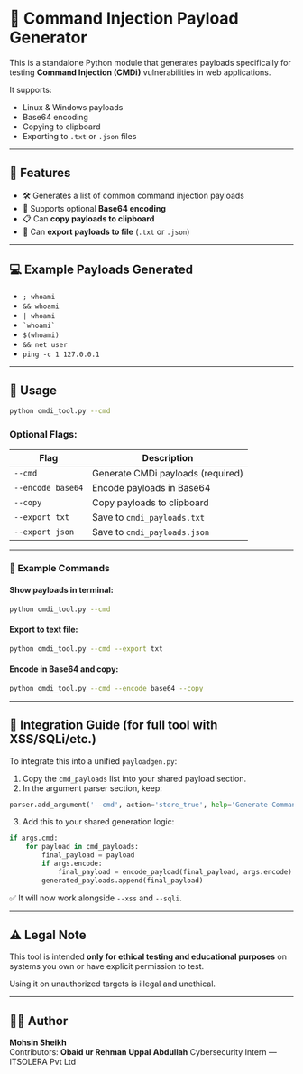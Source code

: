# 🧨 Command Injection Payload Generator

This is a standalone Python module that generates payloads specifically for testing **Command Injection (CMDi)** vulnerabilities in web applications.

It supports:
- Linux & Windows payloads
- Base64 encoding
- Copying to clipboard
- Exporting to `.txt` or `.json` files

---

## 🔧 Features

- 🛠 Generates a list of common command injection payloads
- 🔐 Supports optional **Base64 encoding**
- 📋 Can **copy payloads to clipboard**
- 📁 Can **export payloads to file** (`.txt` or `.json`)

---

## 💻 Example Payloads Generated

- `; whoami`
- `&& whoami`
- `| whoami`
- `` `whoami` ``
- `$(whoami)`
- `&& net user`
- `ping -c 1 127.0.0.1`

---

## 🚀 Usage

```bash
python cmdi_tool.py --cmd
```

### Optional Flags:

| Flag | Description |
|------|-------------|
| `--cmd`         | Generate CMDi payloads (required) |
| `--encode base64` | Encode payloads in Base64 |
| `--copy`        | Copy payloads to clipboard |
| `--export txt`  | Save to `cmdi_payloads.txt` |
| `--export json` | Save to `cmdi_payloads.json` |

---

### 🔹 Example Commands

#### Show payloads in terminal:
```bash
python cmdi_tool.py --cmd
```

#### Export to text file:
```bash
python cmdi_tool.py --cmd --export txt
```

#### Encode in Base64 and copy:
```bash
python cmdi_tool.py --cmd --encode base64 --copy
```

---

## 🔌 Integration Guide (for full tool with XSS/SQLi/etc.)

To integrate this into a unified `payloadgen.py`:

1. Copy the `cmd_payloads` list into your shared payload section.
2. In the argument parser section, keep:
```python
parser.add_argument('--cmd', action='store_true', help='Generate Command Injection payloads')
```
3. Add this to your shared generation logic:
```python
if args.cmd:
    for payload in cmd_payloads:
        final_payload = payload
        if args.encode:
            final_payload = encode_payload(final_payload, args.encode)
        generated_payloads.append(final_payload)
```

✅ It will now work alongside `--xss` and `--sqli`.

---

## ⚠️ Legal Note

This tool is intended **only for ethical testing and educational purposes** on systems you own or have explicit permission to test.

Using it on unauthorized targets is illegal and unethical.

---

## 👨‍💻 Author

**Mohsin Sheikh**  
Contributors:
**Obaid ur Rehman Uppal**
**Abdullah**
Cybersecurity Intern — ITSOLERA Pvt Ltd  
